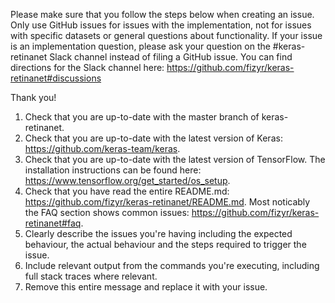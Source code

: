 Please make sure that you follow the steps below when creating an issue.
Only use GitHub issues for issues with the implementation, not for issues with specific datasets or general questions about functionality.
If your issue is an implementation question, please ask your question on the #keras-retinanet Slack channel instead of filing a GitHub issue.
You can find directions for the Slack channel here: https://github.com/fizyr/keras-retinanet#discussions

Thank you!

1. Check that you are up-to-date with the master branch of keras-retinanet.
2. Check that you are up-to-date with the latest version of Keras: https://github.com/keras-team/keras.
3. Check that you are up-to-date with the latest version of TensorFlow.
   The installation instructions can be found here: https://www.tensorflow.org/get_started/os_setup.
4. Check that you have read the entire README.md: https://github.com/fizyr/keras-retinanet/README.md.
   Most noticably the FAQ section shows common issues: https://github.com/fizyr/keras-retinanet#faq.
5. Clearly describe the issues you're having including the expected behaviour, the actual behaviour
   and the steps required to trigger the issue.
6. Include relevant output from the commands you're executing, including full stack traces where relevant.
7. Remove this entire message and replace it with your issue.
